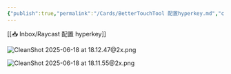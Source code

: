 ```yaml
---
{"publish":true,"permalink":"/Cards/BetterTouchTool 配置hyperkey.md","created":"2025-06-18","modified":"2025-06-18","published":"2025-07-29T23:04:04.535+08:00","cssclasses":""}
---
```



[[📥 Inbox/Raycast 配置 hyperkey]]

![CleanShot 2025-06-18 at 18.12.47@2x.png](https://pub-pic.oldwinter.top/2025/06/1e6d6cae11ab104bd56e2a68eda9570d.png)

![CleanShot 2025-06-18 at 18.11.55@2x.png](https://pub-pic.oldwinter.top/2025/06/ec0ce57a9128144594f78724d6c7017f.png)
